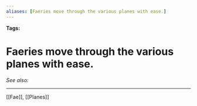 ```yaml
---
aliases: [Faeries move through the various planes with ease.]
---
```


**Tags:** 
# Faeries move through the various planes with ease.
*See also:* 
___
[[Fae]], [[Planes]]